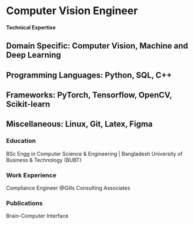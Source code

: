 # Computer Vision Engineer

#### Technical Expertise
## Domain Specific: Computer Vision, Machine and Deep Learning
## Programming Languages: Python, SQL, C++
## Frameworks: PyTorch, Tensorflow, OpenCV, Scikit-learn
## Miscellaneous: Linux, Git, Latex, Figma

### Education
BSc Engg in Computer Science & Engineering | Bangladesh University of Business & Technology (BUBT)

### Work Experience
Compliance Engineer @Gills Consulting Associates

### Publications
Brain-Computer Interface
